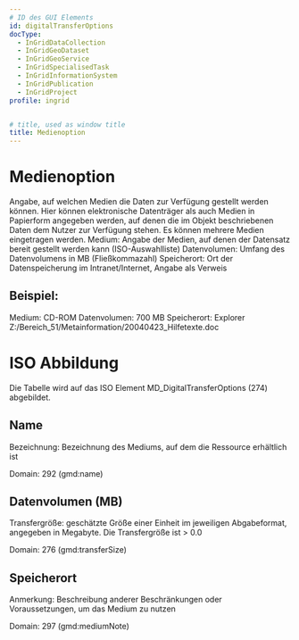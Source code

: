 ```yaml
---
# ID des GUI Elements
id: digitalTransferOptions
docType:
  - InGridDataCollection
  - InGridGeoDataset
  - InGridGeoService
  - InGridSpecialisedTask
  - InGridInformationSystem
  - InGridPublication
  - InGridProject
profile: ingrid


# title, used as window title
title: Medienoption
---
```


# Medienoption

Angabe, auf welchen Medien die Daten zur Verfügung gestellt werden können. Hier können elektronische Datenträger als auch Medien in Papierform angegeben werden, auf denen die im Objekt beschriebenen Daten dem Nutzer zur Verfügung stehen. Es können mehrere Medien eingetragen werden. Medium: Angabe der Medien, auf denen der Datensatz bereit gestellt werden kann (ISO-Auswahlliste) Datenvolumen: Umfang des Datenvolumens in MB (Fließkommazahl) Speicherort: Ort der Datenspeicherung im Intranet/Internet, Angabe als Verweis

## Beispiel:

Medium: CD-ROM Datenvolumen: 700 MB Speicherort: Explorer Z:/Bereich_51/Metainformation/20040423_Hilfetexte.doc

# ISO Abbildung

Die Tabelle wird auf das ISO Element MD_DigitalTransferOptions (274) abgebildet.

## Name

Bezeichnung: Bezeichnung des Mediums, auf dem die Ressource erhältlich ist

Domain: 292 (gmd:name)

## Datenvolumen (MB)

Transfergröße: geschätzte Größe einer Einheit im jeweiligen Abgabeformat, angegeben in Megabyte. Die Transfergröße ist > 0.0

Domain: 276 (gmd:transferSize)

## Speicherort

Anmerkung: Beschreibung anderer Beschränkungen oder Voraussetzungen, um das Medium zu nutzen

Domain: 297 (gmd:mediumNote)

